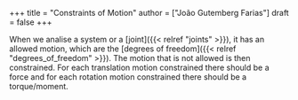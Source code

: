 +++
title = "Constraints of Motion"
author = ["João Gutemberg Farias"]
draft = false
+++

When we analise a system or a [joint]({{< relref "joints" >}}), it has an allowed motion, which are the [degrees of freedom]({{< relref "degrees_of_freedom" >}}). The motion that is not allowed is then constrained. For each translation motion constrained there should be a force and for each rotation motion constrained there should be a torque/moment.
